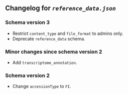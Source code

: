 ## Changelog for *`reference_data.json`*

### Schema version 3

* Restrict `content_type` and `file_format` to admins only.
* Deprecate `reference_data` schema.

### Minor changes since schema version 2

* Add `transcriptome_annotation`.

### Schema version 2

* Change `accessionType` to `FI`.
